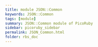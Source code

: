 ```yaml
---
title: module JSON::Common
keywords: JSON::Common
tags: [module]
summary: JSON::Common module of PicoRuby
sidebar: picoruby_sidebar
permalink: JSON_Common.html
folder: rbs_doc
---
```

